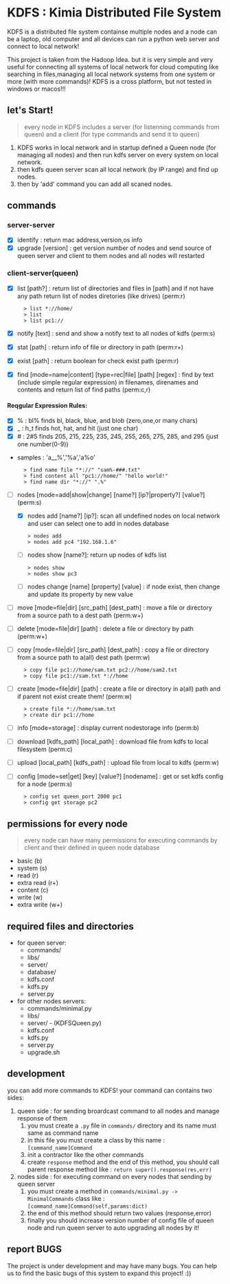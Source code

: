 
# KDFS : Kimia Distributed File System

KDFS is a distributed file system containse multiple nodes and a node can be a laptop, old computer and all devices can run a python web server and connect to local network!

This project is taken from the Hadoop Idea. but it is very simple and very useful for connecting all systems of local network for cloud computing like searching in files,managing all local network systems from one system or more (with more commands)!
KDFS is a cross platform, but not tested in windows or macos!!!

## let's Start!

> every node in KDFS includes a server (for listenning commands from queen) and a client (for type commands and send it to queen)

1. KDFS works in local network and in startup defined a Queen node (for managing all nodes) and then run kdfs server on every system on local network.
2. then kdfs queen server scan all local network (by IP range) and find up nodes.
3. then by 'add' command you can add all scaned nodes.

## commands

### server-server

- [x] identify : return mac address,version,os info
- [x] upgrade [version] : get version number of nodes and send source of queen server and client to them nodes and all nodes will restarted

### client-server(queen)
  
- [x] list [path?] : return list of directories and files in [path] and if not have any path return list of nodes diretories (like drives) (perm:r)
  
        > list *://home/
        > list
        > list pc1://

- [x] notify [text] : send and show a notify text to all nodes of kdfs (perm:s)

- [x] stat [path] : return info of file or directory in path (perm:r+)

- [x] exist [path] : return boolean for check exist path (perm:r)

- [x] find [mode=name|content] [type=rec|file] [path] [regex] : find by text (include simple regular expression) in filenames, direnames and contents and return list of find paths (perm:c,r)

#### Reqgular Expression Rules:

- [x] %  : bl% finds bl, black, blue, and blob (zero,one,or many chars)
- [x] _  : h_t finds hot, hat, and hit (just one char)
- [x] \#  : 2#5 finds 205, 215, 225, 235, 245, 255, 265, 275, 285, and 295 (just one number(0-9))
* samples : 'a__%','%a','a%o'
  
        > find name file "*://" "sam%-###.txt"
        > find content all "pc1://home/" "hello world!"
        > find name dir "*://" ".%"

- [ ] nodes [mode=add|show|change] [name?] [ip?|property?] [value?] (perm:s)
  - [x] nodes add [name?] [ip?]: scan all undefined nodes on local network and user can select one to add in nodes database

        > nodes add
        > nodes add pc4 "192.168.1.6"
  - [ ] nodes show [name?]: return up nodes of kdfs list

        > nodes show
        > nodes show pc3
  - [ ] nodes change [name] [property] [value] : if node exist, then change and update its property by new value


- [ ] move [mode=file|dir] [src_path] [dest_path] : move a file or directory from a source path to a dest path (perm:w+)
  
- [ ] delete [mode=file|dir] [path] : delete a file or directory by path (perm:w+)
  
- [ ] copy [mode=file|dir] [src_path] [dest_path] : copy a file or directory from a source path to a(all) dest path (perm:w)

        > copy file pc1://home/sam.txt pc2://home/sam2.txt
        > copy file pc1://sam.txt *://home

- [ ] create [mode=file|dir] [path] : create a file or directory in a(all) path and if parent not exist create them! (perm:w)

        > create file *://home/sam.txt
        > create dir pc1://home
  
- [ ] info [mode=storage] : display current nodestorage info (perm:b)
  
- [ ] download [kdfs_path] [local_path] : download file from kdfs to local filesystem (perm:c)
  
- [ ] upload [local_path] [kdfs_path] : upload file from local to kdfs (perm:w)

- [ ] config [mode=set|get] [key] [value?] [nodename] : get or set kdfs config for a node (perm:s)

        > config set queen_port 2000 pc1
        > config get storage pc2

## permissions for every node

> every node can have many permissions for executing commands by client and their defined in queen node database

- basic (b)
- system (s)
- read (r)
- extra read (r+)
- content (c)
- write (w)
- extra write (w+)

## required files and directories

- for queen server:
  - commands/
  - libs/
  - server/
  - database/
  - kdfs.conf
  - kdfs.py
  - server.py
- for other nodes servers:
  - commands/minimal.py
  - libs/
  - server/ - (KDFSQueen.py)
  - kdfs.conf
  - kdfs.py
  - server.py
  - upgrade.sh

## development

you can add more commands to KDFS!
your command can contains two sides:

1. queen side : for sending broardcast command to all nodes and manage response of them
   1. you must create a `.py` file in `commands/` directory and its name must same as command name
   2. in this file you must create a class by this name : `[command_name]Command`
   3. init a contractor like the other commands
   4. create `response` method and the end of this method, you should call parent response method like : `return super().response(res,err)`
2. nodes side : for executing command on every nodes that sending by queen server
   1. you must create a method in `commands/minimal.py -> MinimalCommands` class like : `[command_name]Command(self,params:dict)` 
   2. the end of this method should return two values (response,error)
   3. finally you should increase version number of config file of queen node and run queen server to auto upgrading all nodes by it!
   
## report BUGS

The project is under development and may have many bugs.
You can help us to find the basic bugs of this system to expand this project! :))